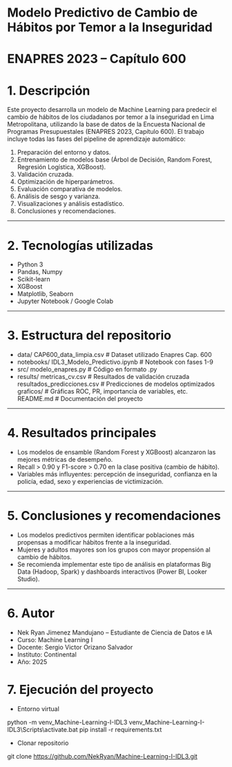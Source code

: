 
# Modelo Predictivo de Cambio de Hábitos por Temor a la Inseguridad
# ENAPRES 2023 – Capítulo 600

# 1. Descripción
Este proyecto desarrolla un modelo de Machine Learning para predecir el cambio de hábitos de los ciudadanos por temor a la inseguridad en Lima Metropolitana, utilizando la base de datos de la Encuesta Nacional de Programas Presupuestales (ENAPRES 2023, Capítulo 600).
El trabajo incluye todas las fases del pipeline de aprendizaje automático:
1.	Preparación del entorno y datos.
2.	Entrenamiento de modelos base (Árbol de Decisión, Random Forest, Regresión Logística, XGBoost).
3.	Validación cruzada.
4.	Optimización de hiperparámetros.
5.	Evaluación comparativa de modelos.
6.	Análisis de sesgo y varianza.
7.	Visualizaciones y análisis estadístico.
8.	Conclusiones y recomendaciones.
________________________________________
# 2. Tecnologías utilizadas
- Python 3
- Pandas, Numpy
- Scikit-learn
- XGBoost
- Matplotlib, Seaborn
- Jupyter Notebook / Google Colab
________________________________________
# 3. Estructura del repositorio
- data/
    CAP600_data_limpia.csv       # Dataset utilizado Enapres Cap. 600
- notebooks/
    IDL3_Modelo_Predictivo.ipynb # Notebook con fases 1-9
- src/
    modelo_enapres.py            # Código en formato .py
- results/
    metricas_cv.csv              # Resultados de validación cruzada
    resultados_predicciones.csv  # Predicciones de modelos optimizados
    graficos/                    # Gráficas ROC, PR, importancia de variables, etc.
    README.md                        # Documentación del proyecto
________________________________________
# 4. Resultados principales
- Los modelos de ensamble (Random Forest y XGBoost) alcanzaron las mejores métricas de desempeño.
- Recall > 0.90 y F1-score > 0.70 en la clase positiva (cambio de hábito).
- Variables más influyentes: percepción de inseguridad, confianza en la policía, edad, sexo y experiencias de victimización.
________________________________________
# 5. Conclusiones y recomendaciones
- Los modelos predictivos permiten identificar poblaciones más propensas a modificar hábitos frente a la inseguridad.
- Mujeres y adultos mayores son los grupos con mayor propensión al cambio de hábitos.
- Se recomienda implementar este tipo de análisis en plataformas Big Data (Hadoop, Spark) y dashboards interactivos (Power BI, Looker Studio).
________________________________________
# 6. Autor
- Nek Ryan Jimenez Mandujano – Estudiante de Ciencia de Datos e IA
- Curso: Machine Learning I
- Docente: Sergio Victor Orizano Salvador
- Instituto: Continental
- Año: 2025

# 7. Ejecución del proyecto
- Entorno virtual

python -m venv_Machine-Learning-I-IDL3
venv_Machine-Learning-I-IDL3\Scripts\activate.bat
pip install -r requirements.txt

- Clonar repositorio

git clone https://github.com/NekRyan/Machine-Learning-I-IDL3.git
